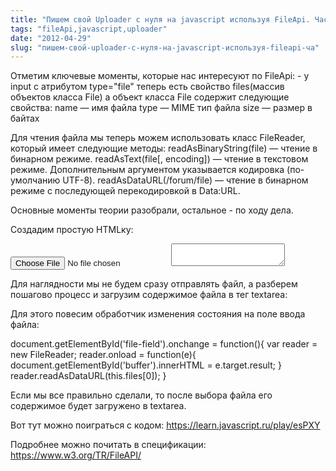 ```yaml
---
title: "Пишем свой Uploader с нуля на javascript используя FileApi. Часть1"
tags: "fileApi,javascript,uploader"
date: "2012-04-29"
slug: "пишем-свой-uploader-с-нуля-на-javascript-используя-fileapi-ча"
---
```


Отметим ключевые моменты, которые нас интересуют по FileApi: - у input с атрибутом type="file" теперь есть свойство files(массив объектов класса File) а объект класса File содержит следующие свойства: name — имя файла type — MIME тип файла size — размер в байтах

Для чтения файла мы теперь можем использовать класс FileReader, который имеет следующие методы: readAsBinaryString(file) — чтение в бинарном режиме. readAsText(file[, encoding]) — чтение в текстовом режиме. Дополнительным аргументом указывается кодировка (по-умолчанию UTF-8). readAsDataURL(/forum/file) — чтение в бинарном режиме с последующей перекодировкой в Data:URL.

Основные моменты теории разобрали, остальное - по ходу дела.

Создадим простую HTMLку:

<input type="file" name="file" id="file-field"/> <textarea id="buffer"></textarea>

Для наглядности мы не будем сразу отправлять файл, а разберем пошагово процесс и загрузим содержимое файла в тег textarea:

Для этого повесим обработчик изменения состояния на поле ввода файла:

document.getElementById('file-field').onchange = function(){ var reader = new FileReader; reader.onload = function(e){ document.getElementById('buffer').innerHTML = e.target.result; } reader.readAsDataURL(this.files[0]); }

Если мы все правильно сделали, то после выбора файла его содержимое будет загружено в textarea.

Вот тут можно поиграться с кодом: https://learn.javascript.ru/play/esPXY

Подробнее можно почитать в спецификации: https://www.w3.org/TR/FileAPI/
